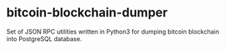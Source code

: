 # bitcoin-blockchain-dumper
Set of JSON RPC utilities written in Python3 for dumping bitcoin blockchain into PostgreSQL database.
